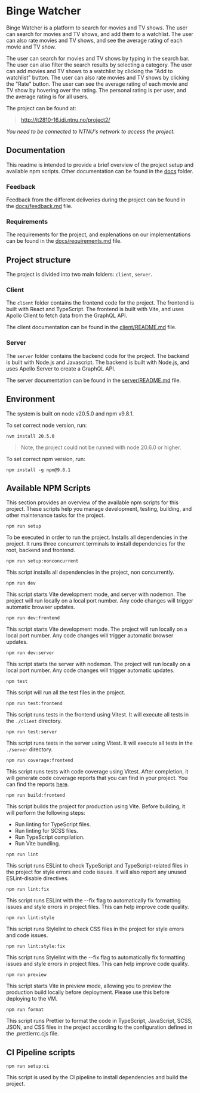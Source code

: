 # Binge Watcher

Binge Watcher is a platform to search for movies and TV shows. The user can search for movies and TV shows, and add them to a watchlist. The user can also rate movies and TV shows, and see the average rating of each movie and TV show.

The user can search for movies and TV shows by typing in the search bar. The user can also filter the search results by selecting a category. The user can add movies and TV shows to a watchlist by clicking the "Add to watchlist" button. The user can also rate movies and TV shows by clicking the "Rate" button. The user can see the average rating of each movie and TV show by hovering over the rating. The personal rating is per user, and the average rating is for all users.

The project can be found at:

> http://it2810-16.idi.ntnu.no/project2/

<i>You need to be connected to NTNU's network to access the project.</i>

## Documentation

This readme is intended to provide a brief overview of the project setup and available npm scripts.
Other documentation can be found in the [docs](./docs) folder.

### Feedback

Feedback from the different deliveries during the project can be found in the [docs/feedback.md](./docs/feedback.md) file.

### Requirements

The requirements for the project, and explenations on our implementations can be found in the [docs/requirements.md](./docs/requirements.md) file.

## Project structure

The project is divided into two main folders: `client`, `server`.

### Client

The `client` folder contains the frontend code for the project. The frontend is built with React and TypeScript. The frontend is built with Vite, and uses Apollo Client to fetch data from the GraphQL API.

The client documentation can be found in the [client/README.md](./client/README.md) file.

### Server

The `server` folder contains the backend code for the project. The backend is built with Node.js and Javascript. The backend is built with Node.js, and uses Apollo Server to create a GraphQL API.

The server documentation can be found in the [server/README.md](./server/README.md) file.

## Environment

The system is built on node v20.5.0 and npm v9.8.1.

To set correct node version, run:

```cli
nvm install 20.5.0
```

> Note, the project could not be runned with node 20.6.0 or higher.

To set correct npm version, run:

```cli
npm install -g npm@9.8.1
```

## Available NPM Scripts

This section provides an overview of the available npm scripts for this project. These scripts help you manage development, testing, building, and other maintenance tasks for the project.

```
npm run setup
```

To be executed in order to run the project. Installs all dependencies in the project.
It runs three concurrent terminals to install dependencies for the root, backend and frontend.

```cli
npm run setup:nonconcurrent
```

This script installs all dependencies in the project, non concurrently.

```
npm run dev
```

This script starts Vite development mode, and server with nodemon. The project will run locally on a local port number. Any code changes will trigger automatic browser updates.

```
npm run dev:frontend
```

This script starts Vite development mode. The project will run locally on a local port number. Any code changes will trigger automatic browser updates.

```
npm run dev:server
```

This script starts the server with nodemon. The project will run locally on a local port number. Any code changes will trigger automatic updates.

```cli
npm test
```

This script will run all the test files in the project.

```cli
npm run test:frontend
```

This script runs tests in the frontend using Vitest. It will execute all tests in the `./client` directory.

```cli
npm run test:server
```

This script runs tests in the server using Vitest. It will execute all tests in the `./server` directory.

```cli
npm run coverage:frontend
```

This script runs tests with code coverage using Vitest. After completion, it will generate code coverage reports that you can find in your project. You can find the reports [here](./client/coverage/index.html).

```
npm run build:frontend
```

This script builds the project for production using Vite. Before building, it will perform the following steps:

- Run linting for TypeScript files.
- Run linting for SCSS files.
- Run TypeScript compilation.
- Run Vite bundling.

```cli
npm run lint
```

This script runs ESLint to check TypeScript and TypeScript-related files in the project for style errors and code issues. It will also report any unused ESLint-disable directives.

```cli
npm run lint:fix
```

This script runs ESLint with the --fix flag to automatically fix formatting issues and style errors in project files. This can help improve code quality.

```cli
npm run lint:style
```

This script runs Stylelint to check CSS files in the project for style errors and code issues.

```cli
npm run lint:style:fix
```

This script runs Stylelint with the --fix flag to automatically fix formatting issues and style errors in project files. This can help improve code quality.

```cli
npm run preview
```

This script starts Vite in preview mode, allowing you to preview the production build locally before deployment. Please use this before deploying to the VM.

```cli
npm run format
```

This script runs Prettier to format the code in TypeScript, JavaScript, SCSS, JSON, and CSS files in the project according to the configuration defined in the .prettierrc.cjs file.

## CI Pipeline scripts

```cli
npm run setup:ci
```

This script is used by the CI pipeline to install dependencies and build the project.
